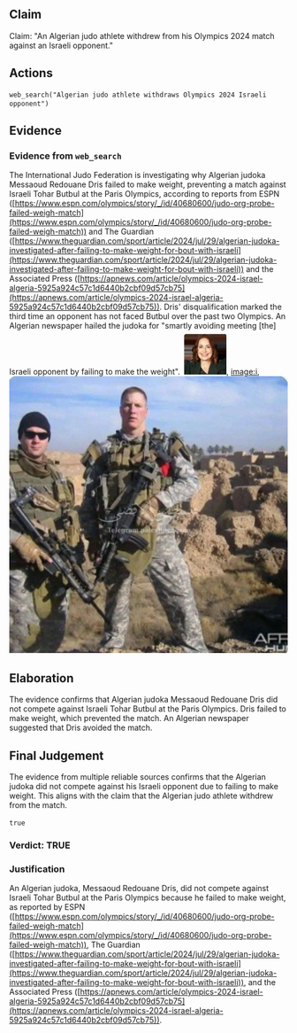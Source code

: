 ## Claim
Claim: "An Algerian judo athlete withdrew from his Olympics 2024 match against an Israeli opponent."

## Actions
```
web_search("Algerian judo athlete withdraws Olympics 2024 Israeli opponent")
```

## Evidence
### Evidence from `web_search`
The International Judo Federation is investigating why Algerian judoka Messaoud Redouane Dris failed to make weight, preventing a match against Israeli Tohar Butbul at the Paris Olympics, according to reports from ESPN ([https://www.espn.com/olympics/story/_/id/40680600/judo-org-probe-failed-weigh-match](https://www.espn.com/olympics/story/_/id/40680600/judo-org-probe-failed-weigh-match)) and The Guardian ([https://www.theguardian.com/sport/article/2024/jul/29/algerian-judoka-investigated-after-failing-to-make-weight-for-bout-with-israeli](https://www.theguardian.com/sport/article/2024/jul/29/algerian-judoka-investigated-after-failing-to-make-weight-for-bout-with-israeli)) and the Associated Press ([https://apnews.com/article/olympics-2024-israel-algeria-5925a924c57c1d6440b2cbf09d57cb75](https://apnews.com/article/olympics-2024-israel-algeria-5925a924c57c1d6440b2cbf09d57cb75)). Dris' disqualification marked the third time an opponent has not faced Butbul over the past two Olympics. An Algerian newspaper hailed the judoka for "smartly avoiding meeting \[the] Israeli opponent by failing to make the weight". ![image 2326](media/2025-07-20_11-09-1753009784-510523.jpg), <image:i>, ![image 1](media/0.jpg)


## Elaboration
The evidence confirms that Algerian judoka Messaoud Redouane Dris did not compete against Israeli Tohar Butbul at the Paris Olympics. Dris failed to make weight, which prevented the match. An Algerian newspaper suggested that Dris avoided the match.


## Final Judgement
The evidence from multiple reliable sources confirms that the Algerian judoka did not compete against his Israeli opponent due to failing to make weight. This aligns with the claim that the Algerian judo athlete withdrew from the match.

`true`


### Verdict: TRUE

### Justification
An Algerian judoka, Messaoud Redouane Dris, did not compete against Israeli Tohar Butbul at the Paris Olympics because he failed to make weight, as reported by ESPN ([https://www.espn.com/olympics/story/_/id/40680600/judo-org-probe-failed-weigh-match](https://www.espn.com/olympics/story/_/id/40680600/judo-org-probe-failed-weigh-match)), The Guardian ([https://www.theguardian.com/sport/article/2024/jul/29/algerian-judoka-investigated-after-failing-to-make-weight-for-bout-with-israeli](https://www.theguardian.com/sport/article/2024/jul/29/algerian-judoka-investigated-after-failing-to-make-weight-for-bout-with-israeli)), and the Associated Press ([https://apnews.com/article/olympics-2024-israel-algeria-5925a924c57c1d6440b2cbf09d57cb75](https://apnews.com/article/olympics-2024-israel-algeria-5925a924c57c1d6440b2cbf09d57cb75)).
